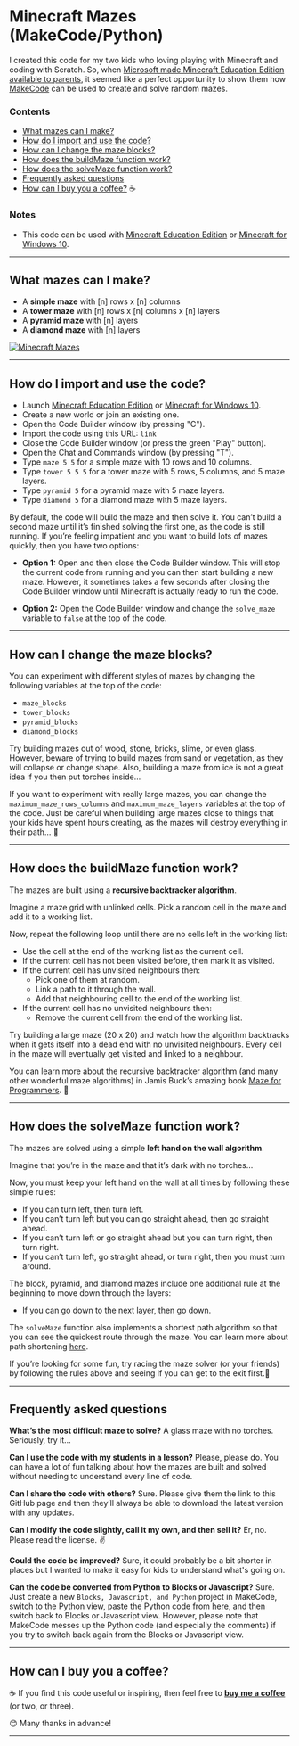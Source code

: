 # Minecraft Mazes (MakeCode/Python)

I created this code for my two kids who loving playing with Minecraft and coding with Scratch. So, when [Microsoft made Minecraft Education Edition available to parents](https://education.minecraft.net/en-us/get-started/parents?utm_source=github-minecraft-mazes), it seemed like a perfect opportunity to show them how [MakeCode](https://www.microsoft.com/en-us/makecode) can be used to create and solve random mazes.

### Contents 
- [What mazes can I make?](#what-mazes-can-i-make)
- [How do I import and use the code?](#how-do-i-import-and-use-the-code)
- [How can I change the maze blocks?](#how-can-i-change-the-maze-blocks)
- [How does the buildMaze function work?](#how-does-the-buildmaze-function-work)
- [How does the solveMaze function work?](#how-does-the-solvemaze-function-work)
- [Frequently asked questions](#frequently-asked-questions)
- [How can I buy you a coffee?](#how-can-i-buy-you-a-coffee) ☕️

### Notes
- This code can be used with [Minecraft Education Edition](https://minecraft.makecode.com/setup/minecraft-education-edition) or [Minecraft for Windows 10](https://minecraft.makecode.com/setup/minecraft-windows10).


***

## What mazes can I make?

- A **simple maze** with [n] rows x [n] columns
- A **tower maze** with [n] rows x [n] columns x [n] layers
- A **pyramid maze** with [n] layers
- A **diamond maze** with [n] layers

[![Minecraft Mazes](https://user-images.githubusercontent.com/88885429/144701030-7c25f026-e495-4a79-96c4-d25d922f3136.png)](https://youtu.be/dIAoOc1XKLQ)

***

## How do I import and use the code?

- Launch [Minecraft Education Edition](https://minecraft.makecode.com/setup/minecraft-education-edition) or [Minecraft for Windows 10](https://minecraft.makecode.com/setup/minecraft-windows10).
- Create a new world or join an existing one.
- Open the Code Builder window (by pressing "C").
- Import the code using this URL: `link`
- Close the Code Builder window (or press the green "Play" button).
- Open the Chat and Commands window (by pressing "T").
- Type `maze 5 5` for a simple maze with 10 rows and 10 columns.
- Type `tower 5 5 5` for a tower maze with 5 rows, 5 columns, and 5 maze layers.
- Type `pyramid 5` for a pyramid maze with 5 maze layers.
- Type `diamond 5` for a diamond maze with 5 maze layers.

By default, the code will build the maze and then solve it. You can’t build a second maze until it’s finished solving the first one, as the code is still running. If you’re feeling impatient and you want to build lots of mazes quickly, then you have two options:

- **Option 1:** Open and then close the Code Builder window. This will stop the current code from running and you can then start building a new maze. However, it sometimes takes a few seconds after closing the Code Builder window until Minecraft is actually ready to run the code.

- **Option 2:** Open the Code Builder window and change the `solve_maze` variable to `false` at the top of the code.

***

## How can I change the maze blocks?

You can experiment with different styles of mazes by changing the following variables at the top of the code:
- `maze_blocks`
- `tower_blocks`
- `pyramid_blocks`
- `diamond_blocks`

Try building mazes out of wood, stone, bricks, slime, or even glass. However, beware of trying to build mazes from sand or vegetation, as they will collapse or change shape. Also, building a maze from ice is not a great idea if you then put torches inside... 

If you want to experiment with really large mazes, you can change the `maximum_maze_rows_columns` and `maximum_maze_layers` variables at the top of the code. Just be careful when building large mazes close to things that your kids have spent hours creating, as the mazes will destroy everything in their path... 🦖

***

## How does the buildMaze function work?

The mazes are built using a **recursive backtracker algorithm**. 

Imagine a maze grid with unlinked cells. Pick a random cell in the maze and add it to a working list. 

Now, repeat the following loop until there are no cells left in the working list:
- Use the cell at the end of the working list as the current cell.
- If the current cell has not been visited before, then mark it as visited.
- If the current cell has unvisited neighbours then:
  - Pick one of them at random.
  - Link a path to it through the wall.
  - Add that neighbouring cell to the end of the working list.
- If the current cell has no unvisited neighbours then: 
  - Remove the current cell from the end of the working list.

Try building a large maze (20 x 20) and watch how the algorithm backtracks when it gets itself into a dead end with no unvisited neighbours. Every cell in the maze will eventually get visited and linked to a neighbour.

You can learn more about the recursive backtracker algorithm (and many other wonderful maze algorithms) in Jamis Buck’s amazing book [Maze for Programmers](http://www.mazesforprogrammers.com?utm_source=github-minecraft-mazes-makecode). 🥁

***

## How does the solveMaze function work?

The mazes are solved using a simple **left hand on the wall algorithm**. 

Imagine that you’re in the maze and that it’s dark with no torches... 

Now, you must keep your left hand on the wall at all times by following these simple rules:

- If you can turn left, then turn left.
- If you can’t turn left but you can go straight ahead, then go straight ahead.
- If you can’t turn left or go straight ahead but you can turn right, then turn right.
- If you can’t turn left, go straight ahead, or turn right, then you must turn around.

The block, pyramid, and diamond mazes include one additional rule at the beginning to move down through the layers:
- If you can go down to the next layer, then go down.

The `solveMaze` function also implements a shortest path algorithm so that you can see the quickest route through the maze. You can learn more about path shortening [here](https://patrickmccabemakes.com/tutorials/Maze_Solving?utm_source=github-minecraft-mazes-makecode). 

If you’re looking for some fun, try racing the maze solver (or your friends) by following the rules above and seeing if you can get to the exit first.🥇

*** 

## Frequently asked questions

**What’s the most difficult maze to solve?** A glass maze with no torches. Seriously, try it…

**Can I use the code with my students in a lesson?** Please, please do. You can have a lot of fun talking about how the mazes are built and solved without needing to understand every line of code.

**Can I share the code with others?** Sure. Please give them the link to this GitHub page and then they’ll always be able to download the latest version with any updates.

**Can I modify the code slightly, call it my own, and then sell it?** Er, no. Please read the license. ✌️

**Could the code be improved?** Sure, it could probably be a bit shorter in places but I wanted to make it easy for kids to understand what's going on.

**Can the code be converted from Python to Blocks or Javascript?** Sure. Just create a new `Blocks, Javascript, and Python` project in MakeCode, switch to the Python view, paste the Python code from [here](link), and then switch back to Blocks or Javascript view. However, please note that MakeCode messes up the Python code (and especially the comments) if you try to switch back again from the Blocks or Javascript view.

***

## How can I buy you a coffee? 

☕️ If you find this code useful or inspiring, then feel free to **[buy me a coffee](https://www.buymeacoffee.com/crux)** (or two, or three). 

😊 Many thanks in advance! 

***
